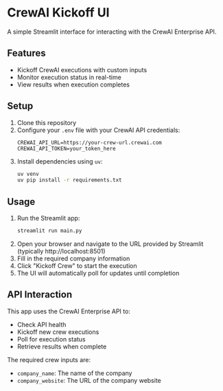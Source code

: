 # CrewAI Kickoff UI

A simple Streamlit interface for interacting with the CrewAI Enterprise API.

## Features

- Kickoff CrewAI executions with custom inputs
- Monitor execution status in real-time
- View results when execution completes

## Setup

1. Clone this repository
2. Configure your `.env` file with your CrewAI API credentials:
   ```
   CREWAI_API_URL=https://your-crew-url.crewai.com
   CREWAI_API_TOKEN=your_token_here
   ```
3. Install dependencies using `uv`:
   ```bash
   uv venv
   uv pip install -r requirements.txt
   ```

## Usage

1. Run the Streamlit app:
   ```bash
   streamlit run main.py
   ```
2. Open your browser and navigate to the URL provided by Streamlit (typically http://localhost:8501)
3. Fill in the required company information
4. Click "Kickoff Crew" to start the execution
5. The UI will automatically poll for updates until completion

## API Interaction

This app uses the CrewAI Enterprise API to:
- Check API health
- Kickoff new crew executions
- Poll for execution status
- Retrieve results when complete

The required crew inputs are:
- `company_name`: The name of the company
- `company_website`: The URL of the company website
